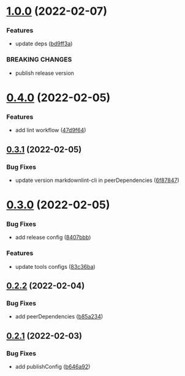 # [1.0.0](https://github.com/releaseband/lint-staged-config/compare/v0.4.0...v1.0.0) (2022-02-07)


### Features

* update deps ([bd9ff3a](https://github.com/releaseband/lint-staged-config/commit/bd9ff3add04777a3c68596b0380526f8bf2a4c10))


### BREAKING CHANGES

* publish release version

# [0.4.0](https://github.com/releaseband/lint-staged-config/compare/v0.3.1...v0.4.0) (2022-02-05)


### Features

* add lint workflow ([47d9f64](https://github.com/releaseband/lint-staged-config/commit/47d9f64e9f10447d032e57f2cf056d96c5507206))

## [0.3.1](https://github.com/releaseband/lint-staged-config/compare/v0.3.0...v0.3.1) (2022-02-05)


### Bug Fixes

* update version markdownlint-cli in peerDependencies ([6f87847](https://github.com/releaseband/lint-staged-config/commit/6f8784787d344dfe06adc6ee6c3605d29d48cf95))

# [0.3.0](https://github.com/releaseband/lint-staged-config/compare/v0.2.2...v0.3.0) (2022-02-05)


### Bug Fixes

* add release config ([8407bbb](https://github.com/releaseband/lint-staged-config/commit/8407bbbe4fbd132433d9f1a4aa3b4f6385d6d159))


### Features

* update tools configs ([83c36ba](https://github.com/releaseband/lint-staged-config/commit/83c36bad32f5025b0a4dbc5f4a98fa334dd2bd8c))

## [0.2.2](https://github.com/releaseband/lint-staged-config/compare/v0.2.1...v0.2.2) (2022-02-04)


### Bug Fixes

* add peerDependencies ([b85a234](https://github.com/releaseband/lint-staged-config/commit/b85a2342dc34bd0c207fb7e679ee42b14468fe78))

## [0.2.1](https://github.com/releaseband/lint-staged-config/compare/v0.2.0...v0.2.1) (2022-02-03)


### Bug Fixes

* add publishConfig ([b646a92](https://github.com/releaseband/lint-staged-config/commit/b646a92400e336a5f428590fc57bfac77a09c010))
